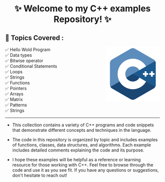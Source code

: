 <h1 align="center">
✨ Welcome to my C++ examples Repository! ✨ <br>
</h1>


<h2>
📂 Topics Covered :
</h2>
<img align="right" width="35%" src="https://raw.githubusercontent.com/github/explore/180320cffc25f4ed1bbdfd33d4db3a66eeeeb358/topics/cpp/cpp.png">

✅ Hello Wold Program <br>
✅ Data types <br>
✅ Bitwise operator <br>
✅ Conditional Statements <br>
✅ Loops <br>
✅ Strings <br>
✅ Functions <br>
✅ Pointers <br>
✅ Arrays <br>
✅ Matrix <br>
✅ Patterns <br>
✅ Strings <br>


____

- This collection contains a variety of C++ programs and code snippets that demonstrate different concepts and techniques in the language.

- The code in this repository is organized by topic and includes examples of functions, classes, data structures, and algorithms. Each example includes detailed comments explaining the code and its purpose.

- I hope these examples will be helpful as a reference or learning resource for those working with C++. Feel free to browse through the code and use it as you see fit. If you have any questions or suggestions, don't hesitate to reach out!
